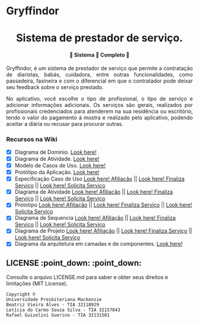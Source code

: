# Gryffindor
<h1 align="center"> Sistema de prestador de serviço. </h1>

<h4 align="center"> 
	🚧  Sistema 🚀 Completo  🚧
</h4>

<p align="justify"> Gryffindor, é um sistema de prestador de serviço que permite a contratação de diaristas, babás, cuidadora, entre outras funcionalidades, como passadeira, faxineira e com o diferencial em que o contratador pode deixar seu feedback sobre o serviço prestado.</p>
<p align="justify"> No aplicativo, você escolhe o tipo de profissional, o tipo de serviço e adicionar informações adicionais. Os serviços são gerais, realizados por profissionais credenciados para atenderem na sua residência ou escritório, tendo o valor do pagamento á mostra e realizado pelo aplicativo, podendo aceitar a diária ou recusar para procurar outras. </p>

### Recursos na Wiki

- [x] Diagrama de Dominio. [Look here!](https://github.com/trizalves/Gryffindor/wiki/Diagrama-de-Dom%C3%ADnio)
- [x] Diagrama de Atividade. [Look here!](https://github.com/trizalves/Gryffindor/wiki/Diagrama-de-Atividade:-Gryffindor)
- [x] Modelo de Casos de Uso. [Look here!](https://github.com/trizalves/Gryffindor/wiki/Diagrama-Caso-de-Uso)
- [x] Protótipo da Aplicação. [Look here!](https://github.com/trizalves/Gryffindor/wiki/Prot%C3%B3tipo---Gryffindor)
- [x] Especificação Caso de Uso [Look here! Afiliação](https://github.com/trizalves/Gryffindor/wiki/Especifica%C3%A7%C3%A3o-Caso-de-Uso:-Afilia%C3%A7%C3%A3o) || [Look here! Finaliza Serviço](https://github.com/trizalves/Gryffindor/wiki/Especifica%C3%A7%C3%A3o-Caso-de-Uso:-Finaliza-Servi%C3%A7o) || [Look here! Solicita Serviço](https://github.com/trizalves/Gryffindor/wiki/Especifica%C3%A7%C3%A3o-Caso-de-Uso:-Solicita-Servi%C3%A7o)
- [x] Diagrama de Atividade [Look here! Afiliação](https://github.com/trizalves/Gryffindor/wiki/Especifica%C3%A7%C3%A3o-Caso-de-Uso:-Afilia%C3%A7%C3%A3o) || [Look here! Finaliza Serviço](https://github.com/trizalves/Gryffindor/wiki/Especifica%C3%A7%C3%A3o-Caso-de-Uso:-Finaliza-Servi%C3%A7o) || [Look here! Solicita Serviço](https://github.com/trizalves/Gryffindor/wiki/Especifica%C3%A7%C3%A3o-Caso-de-Uso:-Solicita-Servi%C3%A7o)
- [x] Prototipo [Look here! Afiliação](https://github.com/trizalves/Gryffindor/wiki/Especifica%C3%A7%C3%A3o-Caso-de-Uso:-Afilia%C3%A7%C3%A3o) || [Look here! Finaliza Serviço](https://github.com/trizalves/Gryffindor/wiki/Especifica%C3%A7%C3%A3o-Caso-de-Uso:-Finaliza-Servi%C3%A7o) || [Look here! Solicita Serviço](https://github.com/trizalves/Gryffindor/wiki/Especifica%C3%A7%C3%A3o-Caso-de-Uso:-Solicita-Servi%C3%A7o)
- [x] Diagrama de Sequencia [Look here! Afiliação](https://github.com/trizalves/Gryffindor/wiki/Especifica%C3%A7%C3%A3o-Caso-de-Uso:-Afilia%C3%A7%C3%A3o) || [Look here! Finaliza Serviço](https://github.com/trizalves/Gryffindor/wiki/Especifica%C3%A7%C3%A3o-Caso-de-Uso:-Finaliza-Servi%C3%A7o) || [Look here! Solicita Serviço](https://github.com/trizalves/Gryffindor/wiki/Especifica%C3%A7%C3%A3o-Caso-de-Uso:-Solicita-Servi%C3%A7o)
- [x] Diagrama de Projeto [Look here! Afiliação](https://github.com/trizalves/Gryffindor/wiki/Especifica%C3%A7%C3%A3o-Caso-de-Uso:-Afilia%C3%A7%C3%A3o) || [Look here! Finaliza Serviço](https://github.com/trizalves/Gryffindor/wiki/Especifica%C3%A7%C3%A3o-Caso-de-Uso:-Finaliza-Servi%C3%A7o) || [Look here! Solicita Serviço](https://github.com/trizalves/Gryffindor/wiki/Especifica%C3%A7%C3%A3o-Caso-de-Uso:-Solicita-Servi%C3%A7o)
- [x] Diagrama da arquitetura em camadas e de componentes. [Look here!](https://github.com/trizalves/Gryffindor/wiki/Diagrama-da-arquitetura-em-camadas-e-de-componentes)

<h2> LICENSE :point_down: :point_down: </h2>
Consulte o arquivo LICENSE.md para saber e obter seus direitos e limitações (MIT License). 




```
Copyright ©
Universidade Presbiteriana Mackenzie
Beatriz Vieira Alves - TIA 32118929
Letícia do Carmo Souza Silva - TIA 32157843
Rafael Guizelini Guerino - TIA 32131501
```
